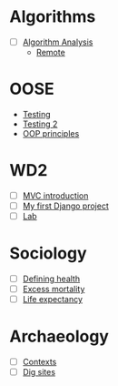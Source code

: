 # Algorithms
- [ ] [Algorithm Analysis](file:///home/eilidhm/Downloads/L2.pptx)
	- [Remote](https://moodle.gla.ac.uk/pluginfile.php/5700083/mod_folder/content/0/L2.pptx?forcedownload=1)

# OOSE
- [Testing](https://gla.sharepoint.com/:p:/s/COMPSCI2008OBJECT-ORIENTEDSOFTWAREENGINEERING2-2022-23/Ea5pDxhd975AlcAdGVAUvLEBOUmQk3Qfu7ZL0fsYsZ4sQA?e=yHm7Aw)
- [Testing 2](https://gla.sharepoint.com/:p:/s/COMPSCI2008OBJECT-ORIENTEDSOFTWAREENGINEERING2-2022-23/ETS6xmkqkaRChHnmZdBD9GQByuKw44iO2yshYml1MfCDGw?e=dDvbXp)
- [OOP principles](https://gla.sharepoint.com/:p:/s/COMPSCI2008OBJECT-ORIENTEDSOFTWAREENGINEERING2-2022-23/EaNEk_dq7lJNvdcvhWnWoPEBgrYQOxkQ8gpbGu0M5Y1BoQ?e=ZZx4kq)

# WD2
- [ ] [MVC introduction](https://moodle.gla.ac.uk/pluginfile.php/6229322/mod_resource/content/2/L3-DjangoTutorialLecture1-notes.pdf)
- [ ] [My first Django project](https://moodle.gla.ac.uk/pluginfile.php/6229631/mod_resource/content/2/L4-DjangoTutorialLecture2-notes.pdf)
- [ ] [Lab](https://moodle.gla.ac.uk/pluginfile.php/5700450/mod_resource/content/9/WAD2-Labs-Weeks1-5.pdf)

# Sociology
- [ ] [Defining health](https://moodle.gla.ac.uk/pluginfile.php/6090813/mod_folder/content/0/Lecture%201%20-%20the%20sociology%20of%20health%20and%20illness.pptx?forcedownload=1)
- [ ] [Excess mortality](https://moodle.gla.ac.uk/pluginfile.php/6090815/mod_folder/content/0/Lecture%203.pptx?forcedownload=1)
- [ ] [Life expectancy](https://moodle.gla.ac.uk/pluginfile.php/6090816/mod_folder/content/0/Lecture%204%20-%20Why%20have%20life%20expectancy%20trends%20stopped%20improving%20Lessons%20in%20the%20methods%20of%20science%2C%20uncertainty%20and%20politics.pptx?forcedownload=1)

# Archaeology
- [ ] [Contexts](https://moodle.gla.ac.uk/pluginfile.php/5735928/mod_resource/content/2/02%20Archaeology%20and%20Material%20Culture%202223.pdf)
- [ ] [Dig sites](https://moodle.gla.ac.uk/pluginfile.php/5735938/mod_resource/content/2/03%20What%20is%20a%20site%202223.pdf)